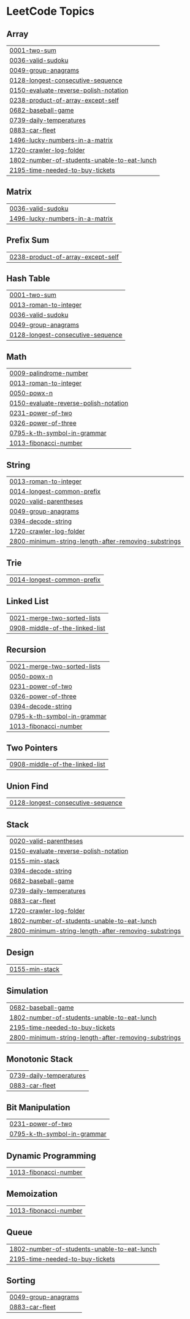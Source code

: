 <!---LeetCode Topics Start-->
# LeetCode Topics
## Array
|  |
| ------- |
| [0001-two-sum](https://github.com/Poweramo/my-leetcode-solutions/tree/master/0001-two-sum) |
| [0036-valid-sudoku](https://github.com/Poweramo/my-leetcode-solutions/tree/master/0036-valid-sudoku) |
| [0049-group-anagrams](https://github.com/Poweramo/my-leetcode-solutions/tree/master/0049-group-anagrams) |
| [0128-longest-consecutive-sequence](https://github.com/Poweramo/my-leetcode-solutions/tree/master/0128-longest-consecutive-sequence) |
| [0150-evaluate-reverse-polish-notation](https://github.com/Poweramo/my-leetcode-solutions/tree/master/0150-evaluate-reverse-polish-notation) |
| [0238-product-of-array-except-self](https://github.com/Poweramo/my-leetcode-solutions/tree/master/0238-product-of-array-except-self) |
| [0682-baseball-game](https://github.com/Poweramo/my-leetcode-solutions/tree/master/0682-baseball-game) |
| [0739-daily-temperatures](https://github.com/Poweramo/my-leetcode-solutions/tree/master/0739-daily-temperatures) |
| [0883-car-fleet](https://github.com/Poweramo/my-leetcode-solutions/tree/master/0883-car-fleet) |
| [1496-lucky-numbers-in-a-matrix](https://github.com/Poweramo/my-leetcode-solutions/tree/master/1496-lucky-numbers-in-a-matrix) |
| [1720-crawler-log-folder](https://github.com/Poweramo/my-leetcode-solutions/tree/master/1720-crawler-log-folder) |
| [1802-number-of-students-unable-to-eat-lunch](https://github.com/Poweramo/my-leetcode-solutions/tree/master/1802-number-of-students-unable-to-eat-lunch) |
| [2195-time-needed-to-buy-tickets](https://github.com/Poweramo/my-leetcode-solutions/tree/master/2195-time-needed-to-buy-tickets) |
## Matrix
|  |
| ------- |
| [0036-valid-sudoku](https://github.com/Poweramo/my-leetcode-solutions/tree/master/0036-valid-sudoku) |
| [1496-lucky-numbers-in-a-matrix](https://github.com/Poweramo/my-leetcode-solutions/tree/master/1496-lucky-numbers-in-a-matrix) |
## Prefix Sum
|  |
| ------- |
| [0238-product-of-array-except-self](https://github.com/Poweramo/my-leetcode-solutions/tree/master/0238-product-of-array-except-self) |
## Hash Table
|  |
| ------- |
| [0001-two-sum](https://github.com/Poweramo/my-leetcode-solutions/tree/master/0001-two-sum) |
| [0013-roman-to-integer](https://github.com/Poweramo/my-leetcode-solutions/tree/master/0013-roman-to-integer) |
| [0036-valid-sudoku](https://github.com/Poweramo/my-leetcode-solutions/tree/master/0036-valid-sudoku) |
| [0049-group-anagrams](https://github.com/Poweramo/my-leetcode-solutions/tree/master/0049-group-anagrams) |
| [0128-longest-consecutive-sequence](https://github.com/Poweramo/my-leetcode-solutions/tree/master/0128-longest-consecutive-sequence) |
## Math
|  |
| ------- |
| [0009-palindrome-number](https://github.com/Poweramo/my-leetcode-solutions/tree/master/0009-palindrome-number) |
| [0013-roman-to-integer](https://github.com/Poweramo/my-leetcode-solutions/tree/master/0013-roman-to-integer) |
| [0050-powx-n](https://github.com/Poweramo/my-leetcode-solutions/tree/master/0050-powx-n) |
| [0150-evaluate-reverse-polish-notation](https://github.com/Poweramo/my-leetcode-solutions/tree/master/0150-evaluate-reverse-polish-notation) |
| [0231-power-of-two](https://github.com/Poweramo/my-leetcode-solutions/tree/master/0231-power-of-two) |
| [0326-power-of-three](https://github.com/Poweramo/my-leetcode-solutions/tree/master/0326-power-of-three) |
| [0795-k-th-symbol-in-grammar](https://github.com/Poweramo/my-leetcode-solutions/tree/master/0795-k-th-symbol-in-grammar) |
| [1013-fibonacci-number](https://github.com/Poweramo/my-leetcode-solutions/tree/master/1013-fibonacci-number) |
## String
|  |
| ------- |
| [0013-roman-to-integer](https://github.com/Poweramo/my-leetcode-solutions/tree/master/0013-roman-to-integer) |
| [0014-longest-common-prefix](https://github.com/Poweramo/my-leetcode-solutions/tree/master/0014-longest-common-prefix) |
| [0020-valid-parentheses](https://github.com/Poweramo/my-leetcode-solutions/tree/master/0020-valid-parentheses) |
| [0049-group-anagrams](https://github.com/Poweramo/my-leetcode-solutions/tree/master/0049-group-anagrams) |
| [0394-decode-string](https://github.com/Poweramo/my-leetcode-solutions/tree/master/0394-decode-string) |
| [1720-crawler-log-folder](https://github.com/Poweramo/my-leetcode-solutions/tree/master/1720-crawler-log-folder) |
| [2800-minimum-string-length-after-removing-substrings](https://github.com/Poweramo/my-leetcode-solutions/tree/master/2800-minimum-string-length-after-removing-substrings) |
## Trie
|  |
| ------- |
| [0014-longest-common-prefix](https://github.com/Poweramo/my-leetcode-solutions/tree/master/0014-longest-common-prefix) |
## Linked List
|  |
| ------- |
| [0021-merge-two-sorted-lists](https://github.com/Poweramo/my-leetcode-solutions/tree/master/0021-merge-two-sorted-lists) |
| [0908-middle-of-the-linked-list](https://github.com/Poweramo/my-leetcode-solutions/tree/master/0908-middle-of-the-linked-list) |
## Recursion
|  |
| ------- |
| [0021-merge-two-sorted-lists](https://github.com/Poweramo/my-leetcode-solutions/tree/master/0021-merge-two-sorted-lists) |
| [0050-powx-n](https://github.com/Poweramo/my-leetcode-solutions/tree/master/0050-powx-n) |
| [0231-power-of-two](https://github.com/Poweramo/my-leetcode-solutions/tree/master/0231-power-of-two) |
| [0326-power-of-three](https://github.com/Poweramo/my-leetcode-solutions/tree/master/0326-power-of-three) |
| [0394-decode-string](https://github.com/Poweramo/my-leetcode-solutions/tree/master/0394-decode-string) |
| [0795-k-th-symbol-in-grammar](https://github.com/Poweramo/my-leetcode-solutions/tree/master/0795-k-th-symbol-in-grammar) |
| [1013-fibonacci-number](https://github.com/Poweramo/my-leetcode-solutions/tree/master/1013-fibonacci-number) |
## Two Pointers
|  |
| ------- |
| [0908-middle-of-the-linked-list](https://github.com/Poweramo/my-leetcode-solutions/tree/master/0908-middle-of-the-linked-list) |
## Union Find
|  |
| ------- |
| [0128-longest-consecutive-sequence](https://github.com/Poweramo/my-leetcode-solutions/tree/master/0128-longest-consecutive-sequence) |
## Stack
|  |
| ------- |
| [0020-valid-parentheses](https://github.com/Poweramo/my-leetcode-solutions/tree/master/0020-valid-parentheses) |
| [0150-evaluate-reverse-polish-notation](https://github.com/Poweramo/my-leetcode-solutions/tree/master/0150-evaluate-reverse-polish-notation) |
| [0155-min-stack](https://github.com/Poweramo/my-leetcode-solutions/tree/master/0155-min-stack) |
| [0394-decode-string](https://github.com/Poweramo/my-leetcode-solutions/tree/master/0394-decode-string) |
| [0682-baseball-game](https://github.com/Poweramo/my-leetcode-solutions/tree/master/0682-baseball-game) |
| [0739-daily-temperatures](https://github.com/Poweramo/my-leetcode-solutions/tree/master/0739-daily-temperatures) |
| [0883-car-fleet](https://github.com/Poweramo/my-leetcode-solutions/tree/master/0883-car-fleet) |
| [1720-crawler-log-folder](https://github.com/Poweramo/my-leetcode-solutions/tree/master/1720-crawler-log-folder) |
| [1802-number-of-students-unable-to-eat-lunch](https://github.com/Poweramo/my-leetcode-solutions/tree/master/1802-number-of-students-unable-to-eat-lunch) |
| [2800-minimum-string-length-after-removing-substrings](https://github.com/Poweramo/my-leetcode-solutions/tree/master/2800-minimum-string-length-after-removing-substrings) |
## Design
|  |
| ------- |
| [0155-min-stack](https://github.com/Poweramo/my-leetcode-solutions/tree/master/0155-min-stack) |
## Simulation
|  |
| ------- |
| [0682-baseball-game](https://github.com/Poweramo/my-leetcode-solutions/tree/master/0682-baseball-game) |
| [1802-number-of-students-unable-to-eat-lunch](https://github.com/Poweramo/my-leetcode-solutions/tree/master/1802-number-of-students-unable-to-eat-lunch) |
| [2195-time-needed-to-buy-tickets](https://github.com/Poweramo/my-leetcode-solutions/tree/master/2195-time-needed-to-buy-tickets) |
| [2800-minimum-string-length-after-removing-substrings](https://github.com/Poweramo/my-leetcode-solutions/tree/master/2800-minimum-string-length-after-removing-substrings) |
## Monotonic Stack
|  |
| ------- |
| [0739-daily-temperatures](https://github.com/Poweramo/my-leetcode-solutions/tree/master/0739-daily-temperatures) |
| [0883-car-fleet](https://github.com/Poweramo/my-leetcode-solutions/tree/master/0883-car-fleet) |
## Bit Manipulation
|  |
| ------- |
| [0231-power-of-two](https://github.com/Poweramo/my-leetcode-solutions/tree/master/0231-power-of-two) |
| [0795-k-th-symbol-in-grammar](https://github.com/Poweramo/my-leetcode-solutions/tree/master/0795-k-th-symbol-in-grammar) |
## Dynamic Programming
|  |
| ------- |
| [1013-fibonacci-number](https://github.com/Poweramo/my-leetcode-solutions/tree/master/1013-fibonacci-number) |
## Memoization
|  |
| ------- |
| [1013-fibonacci-number](https://github.com/Poweramo/my-leetcode-solutions/tree/master/1013-fibonacci-number) |
## Queue
|  |
| ------- |
| [1802-number-of-students-unable-to-eat-lunch](https://github.com/Poweramo/my-leetcode-solutions/tree/master/1802-number-of-students-unable-to-eat-lunch) |
| [2195-time-needed-to-buy-tickets](https://github.com/Poweramo/my-leetcode-solutions/tree/master/2195-time-needed-to-buy-tickets) |
## Sorting
|  |
| ------- |
| [0049-group-anagrams](https://github.com/Poweramo/my-leetcode-solutions/tree/master/0049-group-anagrams) |
| [0883-car-fleet](https://github.com/Poweramo/my-leetcode-solutions/tree/master/0883-car-fleet) |
<!---LeetCode Topics End-->
